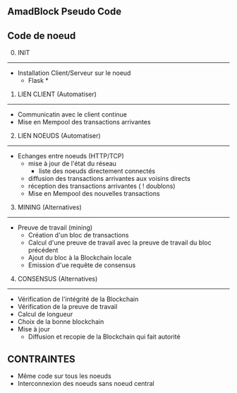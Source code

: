 AmadBlock Pseudo Code
----------------------

Code de noeud
---


0. INIT
---
- Installation Client/Serveur sur le noeud
	* Flask *

1. LIEN CLIENT (Automatiser)
---
- Communicatin avec le client continue
- Mise en Mempool des transactions arrivantes


2. LIEN NOEUDS (Automatiser)
---
- Echanges entre noeuds (HTTP/TCP)
	- mise à jour de l'état du réseau
		- liste des noeuds directement connectés
	- diffusion des transactions arrivantes aux voisins directs
	- réception des transactions arrivantes ( ! doublons)
	- Mise en Mempool des nouvelles transactions


3. MINING (Alternatives)
---
- Preuve de travail (mining)
	- Création d'un bloc de transactions
	- Calcul d'une preuve de travail avec la preuve de travail du bloc précédent
	- Ajout du bloc à la Blockchain locale
	- Emission d'ue requête de consensus


4. CONSENSUS (Alternatives)
---
- Vérification de l'intégrité de la Blockchain
- Vérification de la preuve de travail
- Calcul de longueur
- Choix de la bonne blockchain
- Mise à jour
	- Diffusion et recopie de la Blockchain qui fait autorité



CONTRAINTES
---
- Même code sur tous les noeuds
- Interconnexion des noeuds sans noeud central
